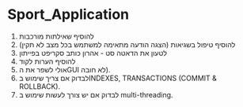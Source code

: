 # Sport_Application
1) להוסיף שאילתות מורכבות
2) להוסיף טיפול בשגיאות (הצגה הודעה מתאימה למשתמש בכל מצב לא תקין)
3) לטעון את הדאטה סט - אהרון כותב סקריפט בפייתון
4) להוסיף הערות לקוד
5) אולי לשפר את הGUI לא חובה).
6) לבדוק אם צריך שימוש בINDEXES, TRANSACTIONS (COMMIT & ROLLBACK).
7) לבדוק אם יש צורך לעשות שימוש ב multi-threading.
